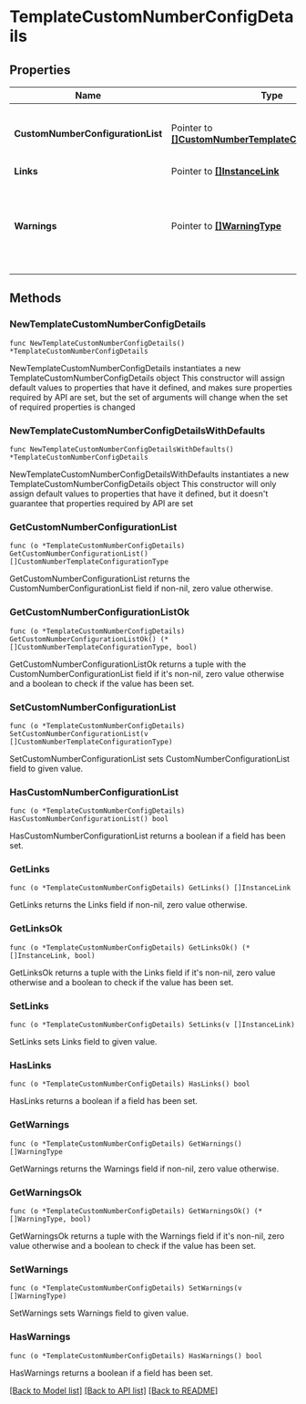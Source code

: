# TemplateCustomNumberConfigDetails

## Properties

Name | Type | Description | Notes
------------ | ------------- | ------------- | -------------
**CustomNumberConfigurationList** | Pointer to [**[]CustomNumberTemplateConfigurationType**](CustomNumberTemplateConfigurationType.md) | Details about template custom number configuration. | [optional] 
**Links** | Pointer to [**[]InstanceLink**](InstanceLink.md) |  | [optional] 
**Warnings** | Pointer to [**[]WarningType**](WarningType.md) | Used in conjunction with the Success element to define a business error. | [optional] 

## Methods

### NewTemplateCustomNumberConfigDetails

`func NewTemplateCustomNumberConfigDetails() *TemplateCustomNumberConfigDetails`

NewTemplateCustomNumberConfigDetails instantiates a new TemplateCustomNumberConfigDetails object
This constructor will assign default values to properties that have it defined,
and makes sure properties required by API are set, but the set of arguments
will change when the set of required properties is changed

### NewTemplateCustomNumberConfigDetailsWithDefaults

`func NewTemplateCustomNumberConfigDetailsWithDefaults() *TemplateCustomNumberConfigDetails`

NewTemplateCustomNumberConfigDetailsWithDefaults instantiates a new TemplateCustomNumberConfigDetails object
This constructor will only assign default values to properties that have it defined,
but it doesn't guarantee that properties required by API are set

### GetCustomNumberConfigurationList

`func (o *TemplateCustomNumberConfigDetails) GetCustomNumberConfigurationList() []CustomNumberTemplateConfigurationType`

GetCustomNumberConfigurationList returns the CustomNumberConfigurationList field if non-nil, zero value otherwise.

### GetCustomNumberConfigurationListOk

`func (o *TemplateCustomNumberConfigDetails) GetCustomNumberConfigurationListOk() (*[]CustomNumberTemplateConfigurationType, bool)`

GetCustomNumberConfigurationListOk returns a tuple with the CustomNumberConfigurationList field if it's non-nil, zero value otherwise
and a boolean to check if the value has been set.

### SetCustomNumberConfigurationList

`func (o *TemplateCustomNumberConfigDetails) SetCustomNumberConfigurationList(v []CustomNumberTemplateConfigurationType)`

SetCustomNumberConfigurationList sets CustomNumberConfigurationList field to given value.

### HasCustomNumberConfigurationList

`func (o *TemplateCustomNumberConfigDetails) HasCustomNumberConfigurationList() bool`

HasCustomNumberConfigurationList returns a boolean if a field has been set.

### GetLinks

`func (o *TemplateCustomNumberConfigDetails) GetLinks() []InstanceLink`

GetLinks returns the Links field if non-nil, zero value otherwise.

### GetLinksOk

`func (o *TemplateCustomNumberConfigDetails) GetLinksOk() (*[]InstanceLink, bool)`

GetLinksOk returns a tuple with the Links field if it's non-nil, zero value otherwise
and a boolean to check if the value has been set.

### SetLinks

`func (o *TemplateCustomNumberConfigDetails) SetLinks(v []InstanceLink)`

SetLinks sets Links field to given value.

### HasLinks

`func (o *TemplateCustomNumberConfigDetails) HasLinks() bool`

HasLinks returns a boolean if a field has been set.

### GetWarnings

`func (o *TemplateCustomNumberConfigDetails) GetWarnings() []WarningType`

GetWarnings returns the Warnings field if non-nil, zero value otherwise.

### GetWarningsOk

`func (o *TemplateCustomNumberConfigDetails) GetWarningsOk() (*[]WarningType, bool)`

GetWarningsOk returns a tuple with the Warnings field if it's non-nil, zero value otherwise
and a boolean to check if the value has been set.

### SetWarnings

`func (o *TemplateCustomNumberConfigDetails) SetWarnings(v []WarningType)`

SetWarnings sets Warnings field to given value.

### HasWarnings

`func (o *TemplateCustomNumberConfigDetails) HasWarnings() bool`

HasWarnings returns a boolean if a field has been set.


[[Back to Model list]](../README.md#documentation-for-models) [[Back to API list]](../README.md#documentation-for-api-endpoints) [[Back to README]](../README.md)


